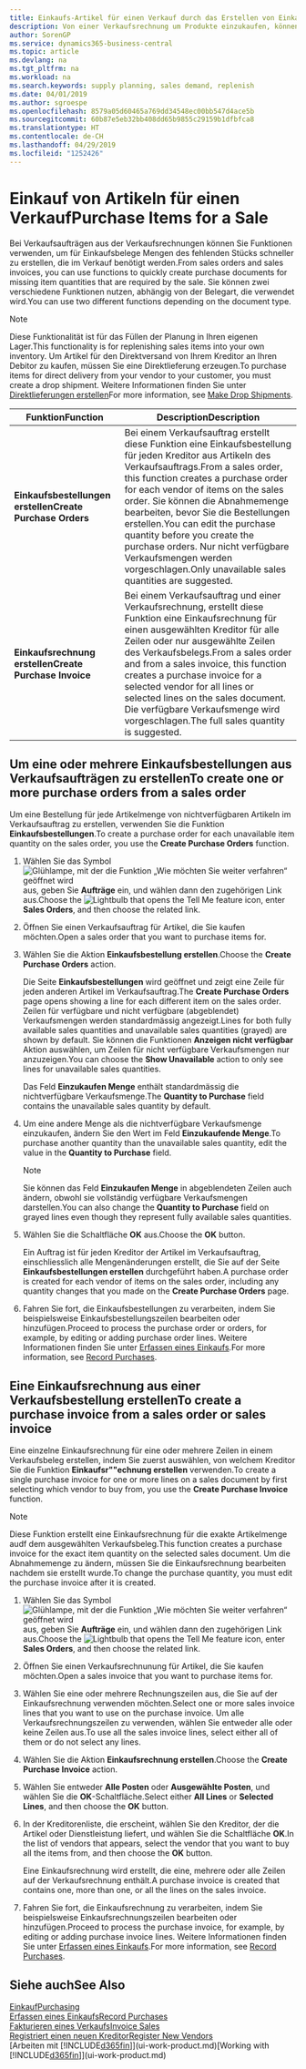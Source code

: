 ```yaml
---
title: Einkaufs-Artikel für einen Verkauf durch das Erstellen von Einkaufsrechnungen | Microsoft Docs
description: Von einer Verkaufsrechnung um Produkte einzukaufen, können Sie eine Einkaufsrechnung für einen Kreditor oder Lieferanten einen erstellen.
author: SorenGP
ms.service: dynamics365-business-central
ms.topic: article
ms.devlang: na
ms.tgt_pltfrm: na
ms.workload: na
ms.search.keywords: supply planning, sales demand, replenish
ms.date: 04/01/2019
ms.author: sgroespe
ms.openlocfilehash: 8579a05d60465a769dd34548ec00bb547d4ace5b
ms.sourcegitcommit: 60b87e5eb32bb408dd65b9855c29159b1dfbfca8
ms.translationtype: HT
ms.contentlocale: de-CH
ms.lasthandoff: 04/29/2019
ms.locfileid: "1252426"
---
```

# <a name="purchase-items-for-a-sale"></a><span data-ttu-id="1ba8e-103">Einkauf von Artikeln für einen Verkauf</span><span class="sxs-lookup"><span data-stu-id="1ba8e-103">Purchase Items for a Sale</span></span>
<span data-ttu-id="1ba8e-104">Bei Verkaufsaufträgen aus der Verkaufsrechnungen können Sie Funktionen verwenden, um für Einkaufsbelege Mengen des fehlenden Stücks schneller zu erstellen, die im Verkauf benötigt werden.</span><span class="sxs-lookup"><span data-stu-id="1ba8e-104">From sales orders and sales invoices, you can use functions to quickly create purchase documents for missing item quantities that are required by the sale.</span></span> <span data-ttu-id="1ba8e-105">Sie können zwei verschiedene Funktionen nutzen, abhängig von der Belegart, die verwendet wird.</span><span class="sxs-lookup"><span data-stu-id="1ba8e-105">You can use two different functions depending on the document type.</span></span>

> [!Note]
> <span data-ttu-id="1ba8e-106">Diese Funktionalität ist für das Füllen der Planung in Ihren eigenen Lager.</span><span class="sxs-lookup"><span data-stu-id="1ba8e-106">This functionality is for replenishing sales items into your own inventory.</span></span> <span data-ttu-id="1ba8e-107">Um Artikel für den Direktversand von Ihrem Kreditor an Ihren Debitor zu kaufen, müssen Sie eine Direktlieferung erzeugen.</span><span class="sxs-lookup"><span data-stu-id="1ba8e-107">To purchase items for direct delivery from your vendor to your customer, you must create a drop shipment.</span></span> <span data-ttu-id="1ba8e-108">Weitere Informationen finden Sie unter [Direktlieferungen erstellen](sales-how-drop-shipment.md)</span><span class="sxs-lookup"><span data-stu-id="1ba8e-108">For more information, see [Make Drop Shipments](sales-how-drop-shipment.md).</span></span>   

|<span data-ttu-id="1ba8e-109">Funktion</span><span class="sxs-lookup"><span data-stu-id="1ba8e-109">Function</span></span>|<span data-ttu-id="1ba8e-110">Description</span><span class="sxs-lookup"><span data-stu-id="1ba8e-110">Description</span></span>|
|--------|-----------|
|<span data-ttu-id="1ba8e-111">**Einkaufsbestellungen erstellen**</span><span class="sxs-lookup"><span data-stu-id="1ba8e-111">**Create Purchase Orders**</span></span>|<span data-ttu-id="1ba8e-112">Bei einem Verkaufsauftrag erstellt diese Funktion eine Einkaufsbestellung für jeden Kreditor aus Artikeln des Verkaufsauftrags.</span><span class="sxs-lookup"><span data-stu-id="1ba8e-112">From a sales order, this function creates a purchase order for each vendor of items on the sales order.</span></span> <span data-ttu-id="1ba8e-113">Sie können die Abnahmemenge bearbeiten, bevor Sie die Bestellungen erstellen.</span><span class="sxs-lookup"><span data-stu-id="1ba8e-113">You can edit the purchase quantity before you create the purchase orders.</span></span> <span data-ttu-id="1ba8e-114">Nur nicht verfügbare Verkaufsmengen werden vorgeschlagen.</span><span class="sxs-lookup"><span data-stu-id="1ba8e-114">Only unavailable sales quantities are suggested.</span></span>
|<span data-ttu-id="1ba8e-115">**Einkaufsrechnung erstellen**</span><span class="sxs-lookup"><span data-stu-id="1ba8e-115">**Create Purchase Invoice**</span></span>|<span data-ttu-id="1ba8e-116">Bei einem Verkaufsauftrag und einer Verkaufsrechnung, erstellt diese Funktion eine Einkaufsrechnung für einen ausgewählten Kreditor für alle Zeilen oder nur ausgewählte Zeilen des Verkaufsbelegs.</span><span class="sxs-lookup"><span data-stu-id="1ba8e-116">From a sales order and from a sales invoice, this function creates a purchase invoice for a selected vendor for all lines or selected lines on the sales document.</span></span> <span data-ttu-id="1ba8e-117">Die verfügbare Verkaufsmenge wird vorgeschlagen.</span><span class="sxs-lookup"><span data-stu-id="1ba8e-117">The full sales quantity is suggested.</span></span>|

## <a name="to-create-one-or-more-purchase-orders-from-a-sales-order"></a><span data-ttu-id="1ba8e-118">Um eine oder mehrere Einkaufsbestellungen aus Verkaufsaufträgen zu erstellen</span><span class="sxs-lookup"><span data-stu-id="1ba8e-118">To create one or more purchase orders from a sales order</span></span>
<span data-ttu-id="1ba8e-119">Um eine Bestellung für jede Artikelmenge von nichtverfügbaren Artikeln im Verkaufsauftrag zu erstellen, verwenden Sie die Funktion **Einkaufsbestellungen**.</span><span class="sxs-lookup"><span data-stu-id="1ba8e-119">To create a purchase order for each unavailable item quantity on the sales order, you use the **Create Purchase Orders** function.</span></span>

1. <span data-ttu-id="1ba8e-120">Wählen Sie das Symbol ![Glühlampe, mit der die Funktion „Wie möchten Sie weiter verfahren“ geöffnet wird](media/ui-search/search_small.png "Wie möchten Sie weiter verfahren?") aus, geben Sie **Aufträge** ein, und wählen dann den zugehörigen Link aus.</span><span class="sxs-lookup"><span data-stu-id="1ba8e-120">Choose the ![Lightbulb that opens the Tell Me feature](media/ui-search/search_small.png "Tell me what you want to do") icon, enter **Sales Orders**, and then choose the related link.</span></span>
2. <span data-ttu-id="1ba8e-121">Öffnen Sie einen Verkaufsauftrag für Artikel, die Sie kaufen möchten.</span><span class="sxs-lookup"><span data-stu-id="1ba8e-121">Open a sales order that you want to purchase items for.</span></span>
3. <span data-ttu-id="1ba8e-122">Wählen Sie die Aktion **Einkaufsbestellung erstellen**.</span><span class="sxs-lookup"><span data-stu-id="1ba8e-122">Choose the **Create Purchase Orders** action.</span></span>

    <span data-ttu-id="1ba8e-123">Die Seite **Einkaufsbestellungen** wird geöffnet und zeigt eine Zeile für jeden anderen Artikel im Verkaufsauftrag.</span><span class="sxs-lookup"><span data-stu-id="1ba8e-123">The **Create Purchase Orders** page opens showing a line for each different item on the sales order.</span></span> <span data-ttu-id="1ba8e-124">Zeilen für verfügbare und nicht verfügbare (abgeblendet) Verkaufsmengen werden standardmässig angezeigt.</span><span class="sxs-lookup"><span data-stu-id="1ba8e-124">Lines for both fully available sales quantities and unavailable sales quantities (grayed) are shown by default.</span></span> <span data-ttu-id="1ba8e-125">Sie können die Funktionen **Anzeigen nicht verfügbar** Aktion auswählen, um Zeilen für nicht verfügbare Verkaufsmengen nur anzuzeigen.</span><span class="sxs-lookup"><span data-stu-id="1ba8e-125">You can choose the **Show Unavailable** action to only see lines for unavailable sales quantities.</span></span>

    <span data-ttu-id="1ba8e-126">Das Feld **Einzukaufen Menge** enthält standardmässig die nichtverfügbare Verkaufsmenge.</span><span class="sxs-lookup"><span data-stu-id="1ba8e-126">The **Quantity to Purchase** field contains the unavailable sales quantity by default.</span></span>
4. <span data-ttu-id="1ba8e-127">Um eine andere Menge als die nichtverfügbare Verkaufsmenge einzukaufen, ändern Sie den Wert im Feld **Einzukaufende Menge**.</span><span class="sxs-lookup"><span data-stu-id="1ba8e-127">To purchase another quantity than the unavailable sales quantity, edit the value in the **Quantity to Purchase** field.</span></span>

    > [!NOTE]  
    >   <span data-ttu-id="1ba8e-128">Sie können das Feld **Einzukaufen Menge** in abgeblendeten Zeilen auch ändern, obwohl sie vollständig verfügbare Verkaufsmengen darstellen.</span><span class="sxs-lookup"><span data-stu-id="1ba8e-128">You can also change the **Quantity to Purchase** field on grayed lines even though they represent fully available sales quantities.</span></span>
5. <span data-ttu-id="1ba8e-129">Wählen Sie die Schaltfläche **OK** aus.</span><span class="sxs-lookup"><span data-stu-id="1ba8e-129">Choose the **OK** button.</span></span>

    <span data-ttu-id="1ba8e-130">Ein Auftrag ist für jeden Kreditor der Artikel im Verkaufsauftrag, einschliesslich alle Mengenänderungen erstellt, die Sie auf der Seite **Einkaufsbestellungen erstellen** durchgeführt haben.</span><span class="sxs-lookup"><span data-stu-id="1ba8e-130">A purchase order is created for each vendor of items on the sales order, including any quantity changes that you made on the **Create Purchase Orders** page.</span></span>
7. <span data-ttu-id="1ba8e-131">Fahren Sie fort, die Einkaufsbestellungen zu verarbeiten, indem Sie beispielsweise Einkaufsbestellungszeilen bearbeiten oder hinzufügen.</span><span class="sxs-lookup"><span data-stu-id="1ba8e-131">Proceed to process the purchase order or orders, for example, by editing or adding purchase order lines.</span></span> <span data-ttu-id="1ba8e-132">Weitere Informationen finden Sie unter [Erfassen eines Einkaufs](purchasing-how-record-purchases.md).</span><span class="sxs-lookup"><span data-stu-id="1ba8e-132">For more information, see [Record Purchases](purchasing-how-record-purchases.md).</span></span>


## <a name="to-create-a-purchase-invoice-from-a-sales-order-or-sales-invoice"></a><span data-ttu-id="1ba8e-133">Eine Einkaufsrechnung aus einer Verkaufsbestellung erstellen</span><span class="sxs-lookup"><span data-stu-id="1ba8e-133">To create a purchase invoice from a sales order or sales invoice</span></span>
<span data-ttu-id="1ba8e-134">Eine einzelne Einkaufsrechnung für eine oder mehrere Zeilen in einem Verkaufsbeleg erstellen, indem Sie zuerst auswählen, von welchem Kreditor Sie die Funktion **Einkaufsr""echnung erstellen** verwenden.</span><span class="sxs-lookup"><span data-stu-id="1ba8e-134">To create a single purchase invoice for one or more lines on a sales document by first selecting which vendor to buy from, you use the **Create Purchase Invoice** function.</span></span>

> [!NOTE]  
>   <span data-ttu-id="1ba8e-135">Diese Funktion erstellt eine Einkaufsrechnung für die exakte Artikelmenge audf dem ausgewählten Verkaufsbeleg.</span><span class="sxs-lookup"><span data-stu-id="1ba8e-135">This function creates a purchase invoice for the exact item quantity on the selected sales document.</span></span> <span data-ttu-id="1ba8e-136">Um die Abnahmemenge zu ändern, müssen Sie die Einkaufsrechnung bearbeiten nachdem sie erstellt wurde.</span><span class="sxs-lookup"><span data-stu-id="1ba8e-136">To change the purchase quantity, you must edit the purchase invoice after it is created.</span></span>  

1. <span data-ttu-id="1ba8e-137">Wählen Sie das Symbol ![Glühlampe, mit der die Funktion „Wie möchten Sie weiter verfahren“ geöffnet wird](media/ui-search/search_small.png "Wie möchten Sie weiter verfahren?") aus, geben Sie **Aufträge** ein, und wählen dann den zugehörigen Link aus.</span><span class="sxs-lookup"><span data-stu-id="1ba8e-137">Choose the ![Lightbulb that opens the Tell Me feature](media/ui-search/search_small.png "Tell me what you want to do") icon, enter **Sales Orders**, and then choose the related link.</span></span>
2. <span data-ttu-id="1ba8e-138">Öffnen Sie einen Verkaufsrechnunung für Artikel, die Sie kaufen möchten.</span><span class="sxs-lookup"><span data-stu-id="1ba8e-138">Open a sales invoice that you want to purchase items for.</span></span>
3. <span data-ttu-id="1ba8e-139">Wählen Sie eine oder mehrere Rechnungszeilen aus, die Sie auf der Einkaufsrechnung verwenden möchten.</span><span class="sxs-lookup"><span data-stu-id="1ba8e-139">Select one or more sales invoice lines that you want to use on the purchase invoice.</span></span> <span data-ttu-id="1ba8e-140">Um alle Verkaufsrechnungszeilen zu verwenden, wählen Sie entweder alle oder keine Zeilen aus.</span><span class="sxs-lookup"><span data-stu-id="1ba8e-140">To use all the sales invoice lines, select either all of them or do not select any lines.</span></span>
4. <span data-ttu-id="1ba8e-141">Wählen Sie die Aktion **Einkaufsrechnung erstellen**.</span><span class="sxs-lookup"><span data-stu-id="1ba8e-141">Choose the **Create Purchase Invoice** action.</span></span>
5. <span data-ttu-id="1ba8e-142">Wählen Sie entweder **Alle Posten** oder **Ausgewählte Posten**, und wählen Sie die **OK**-Schaltfläche.</span><span class="sxs-lookup"><span data-stu-id="1ba8e-142">Select either **All Lines** or **Selected Lines**, and then choose the **OK** button.</span></span>  
6. <span data-ttu-id="1ba8e-143">In der Kreditorenliste, die erscheint, wählen Sie den Kreditor, der die Artikel oder Dienstleistung liefert, und wählen Sie die Schaltfläche **OK**.</span><span class="sxs-lookup"><span data-stu-id="1ba8e-143">In the list of vendors that appears, select the vendor that you want to buy all the items from, and then choose the **OK** button.</span></span>

    <span data-ttu-id="1ba8e-144">Eine Einkaufsrechnung wird erstellt, die eine, mehrere oder alle Zeilen auf der Verkaufsrechnung enthält.</span><span class="sxs-lookup"><span data-stu-id="1ba8e-144">A purchase invoice is created that contains one, more than one, or all the lines on the sales invoice.</span></span>
7. <span data-ttu-id="1ba8e-145">Fahren Sie fort, die Einkaufsrechnung zu verarbeiten, indem Sie beispielsweise Einkaufsrechnungszeilen bearbeiten oder hinzufügen.</span><span class="sxs-lookup"><span data-stu-id="1ba8e-145">Proceed to process the purchase invoice, for example, by editing or adding purchase invoice lines.</span></span> <span data-ttu-id="1ba8e-146">Weitere Informationen finden Sie unter [Erfassen eines Einkaufs](purchasing-how-record-purchases.md).</span><span class="sxs-lookup"><span data-stu-id="1ba8e-146">For more information, see [Record Purchases](purchasing-how-record-purchases.md).</span></span>

## <a name="see-also"></a><span data-ttu-id="1ba8e-147">Siehe auch</span><span class="sxs-lookup"><span data-stu-id="1ba8e-147">See Also</span></span>
[<span data-ttu-id="1ba8e-148">Einkauf</span><span class="sxs-lookup"><span data-stu-id="1ba8e-148">Purchasing</span></span>](purchasing-manage-purchasing.md)  
[<span data-ttu-id="1ba8e-149">Erfassen eines Einkaufs</span><span class="sxs-lookup"><span data-stu-id="1ba8e-149">Record Purchases</span></span>](purchasing-how-record-purchases.md)  
[<span data-ttu-id="1ba8e-150">Fakturieren eines Verkaufs</span><span class="sxs-lookup"><span data-stu-id="1ba8e-150">Invoice Sales</span></span>](sales-how-invoice-sales.md)  
[<span data-ttu-id="1ba8e-151">Registriert einen neuen Kreditor</span><span class="sxs-lookup"><span data-stu-id="1ba8e-151">Register New Vendors</span></span>](purchasing-how-register-new-vendors.md)  
<span data-ttu-id="1ba8e-152">[Arbeiten mit [!INCLUDE[d365fin](includes/d365fin_md.md)]](ui-work-product.md)</span><span class="sxs-lookup"><span data-stu-id="1ba8e-152">[Working with [!INCLUDE[d365fin](includes/d365fin_md.md)]](ui-work-product.md)</span></span>
